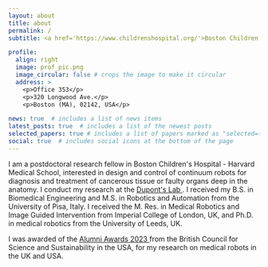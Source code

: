 ```yaml
---
layout: about
title: about
permalink: /
subtitle: <a href='https://www.childrenshospital.org/'>Boston Children's Hospital - Harvard Medical School </a>. 300 Longwood Ave., Boston (MA), USA.

profile:
  align: right
  image: prof_pic.png
  image_circular: false # crops the image to make it circular
  address: >
    <p>Office 353</p>
    <p>320 Longwood Ave.</p>
    <p>Boston (MA), 02142, USA</p>

news: true  # includes a list of news items
latest_posts: true  # includes a list of the newest posts
selected_papers: true # includes a list of papers marked as "selected={true}"
social: true  # includes social icons at the bottom of the page
---
```

I am a postdoctoral research fellow in Boston Children's Hospital - Harvard Medical School, interested in design and control of continuum robots for diagnosis and treatment of cancerous tissue or faulty organs deep in the anatomy. I conduct my research at the <a href='https://robotics.tch.harvard.edu/'>Dupont's Lab </a>.
I received my B.S. in Biomedical Engineering and M.S. in Robotics and Automation from the University of Pisa, Italy. I received the M. Res. in Medical Robotics and Image Guided Intervention from Imperial College of London, UK, and Ph.D. in medical robotics from the University of Leeds, UK. 

I was awarded of the <a href='https://www.britishcouncil.us/studyuk/alumni-awards/2022-23-awardees'> Alumni Awards 2023 </a> from the British Council for Science and Sustainability in the USA, for my research on medical robots in the UK and USA.

